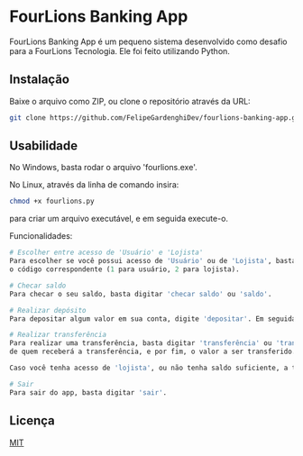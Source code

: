 # FourLions Banking App

FourLions Banking App é um pequeno sistema desenvolvido como desafio para a FourLions Tecnologia. Ele foi feito utilizando Python.

## Instalação

Baixe o arquivo como ZIP, ou clone o repositório através da URL:

```bash
git clone https://github.com/FelipeGardenghiDev/fourlions-banking-app.git
```

## Usabilidade

No Windows, basta rodar o arquivo 'fourlions.exe'.

No Linux, através da linha de comando insira:
```bash
chmod +x fourlions.py
```

para criar um arquivo executável, e em seguida execute-o.

Funcionalidades:

```python
# Escolher entre acesso de 'Usuário' e 'Lojista'
Para escolher se você possui acesso de 'Usuário' ou de 'Lojista', basta inserir 
o código correspondente (1 para usuário, 2 para lojista).

# Checar saldo
Para checar o seu saldo, basta digitar 'checar saldo' ou 'saldo'.

# Realizar depósito
Para depositar algum valor em sua conta, digite 'depositar'. Em seguida, insira o valor a ser depositado.

# Realizar transferência
Para realizar uma transferência, basta digitar 'transferência' ou 'transferir', depois inserir o nome 
de quem receberá a transferência, e por fim, o valor a ser transferido.

Caso você tenha acesso de 'lojista', ou não tenha saldo suficiente, a transação não será realizada!

# Sair
Para sair do app, basta digitar 'sair'.
```



## Licença

[MIT](https://choosealicense.com/licenses/mit/)
